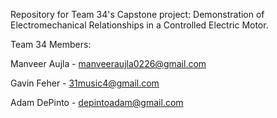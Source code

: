 Repository for Team 34's Capstone project: Demonstration of Electromechanical Relationships in a Controlled Electric Motor.

Team 34 Members:

Manveer Aujla - manveeraujla0226@gmail.com

Gavin Feher - 31music4@gmail.com

Adam DePinto - depintoadam@gmail.com

